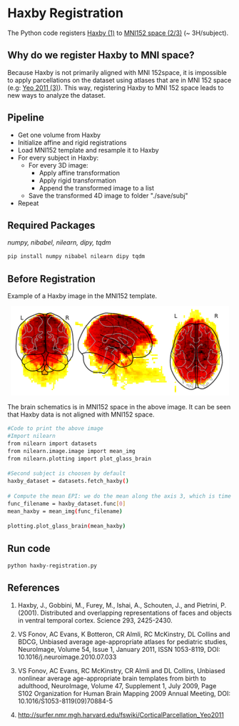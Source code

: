 # Haxby Registration 
The Python code registers [Haxby (1)](#references) to [MNI152 space (2/3)](#references) (~ 3H/subject).

## Why do we register Haxby to MNI space?

Because Haxby is not primarily aligned with MNI 152space, it is impossible to apply parcellations on the dataset using atlases that are in MNI 152 space (e.g: [Yeo 2011 (3)](#references)). This way, registering Haxby to MNI 152 space leads to new ways to analyze the dataset.

## Pipeline

*  Get one volume from Haxby 
*  Initialize affine and rigid registrations
*  Load MNI152 template and resample it to Haxby
*  For every subject in Haxby:
   - For every 3D image:
     - Apply affine transformation 
     - Apply rigid transformation
     - Append the transformed image to a list
   - Save the transformed 4D image to folder "./save/subj"
*  Repeat

## Required Packages
_numpy, nibabel, nilearn, dipy, tqdm_


```sh
pip install numpy nibabel nilearn dipy tqdm
```

## Before Registration
Example of a Haxby image in the MNI152 template.

<p align="center">
  <img  src="./images/before-registration.png">
</p>

The brain schematics is in MNI152 space in the above image. It can be seen that Haxby data is not aligned with MNI152 space.

```sh
#Code to print the above image
#Import nilearn
from nilearn import datasets 
from nilearn.image.image import mean_img
from nilearn.plotting import plot_glass_brain

#Second subject is choosen by default
haxby_dataset = datasets.fetch_haxby()

# Compute the mean EPI: we do the mean along the axis 3, which is time
func_filename = haxby_dataset.func[0]
mean_haxby = mean_img(func_filename)

plotting.plot_glass_brain(mean_haxby)

```
## Run code

```sh
python haxby-registration.py
```

## References

1. Haxby, J., Gobbini, M., Furey, M., Ishai, A., Schouten, J., and Pietrini, P. (2001). Distributed and overlapping representations of faces and objects in ventral temporal cortex. Science 293, 2425-2430.

2. VS Fonov, AC Evans, K Botteron, CR Almli, RC McKinstry, DL Collins and BDCG, Unbiased average age-appropriate atlases for pediatric studies, NeuroImage, Volume 54, Issue 1, January 2011, ISSN 1053-8119, DOI: 10.1016/j.neuroimage.2010.07.033

3. VS Fonov, AC Evans, RC McKinstry, CR Almli and DL Collins, Unbiased nonlinear average age-appropriate brain templates from birth to adulthood, NeuroImage, Volume 47, Supplement 1, July 2009, Page S102 Organization for Human Brain Mapping 2009 Annual Meeting, DOI: 10.1016/S1053-8119(09)70884-5

4. http://surfer.nmr.mgh.harvard.edu/fswiki/CorticalParcellation_Yeo2011
